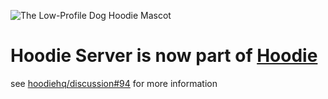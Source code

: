![The Low-Profile Dog Hoodie Mascot](https://avatars1.githubusercontent.com/u/1888826?v=3&s=200)

# Hoodie Server is now part of [Hoodie](https://github.com/hoodiehq/hoodie)

see [hoodiehq/discussion#94](https://github.com/hoodiehq/discussion/issues/94) for more information
